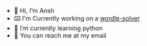 - 👋 Hi, I’m Ansh
- ⌨️ I'm Currently working on a [wordle-solver](https://github.com/anshunderscore/wordle-solver)
- 🐍 I’m currently learning python
- 📧 You can reach me at my email

<!---
anshunderscore/anshunderscore is a ✨ special ✨ repository because its `README.md` (this file) appears on your GitHub profile.
You can click the Preview link to take a look at your changes.
--->
